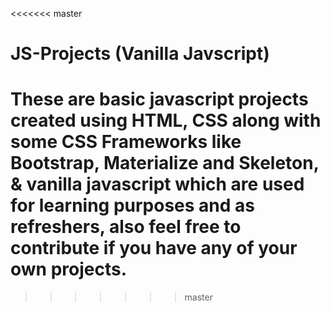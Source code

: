 <<<<<<< master
# JS-Projects (Vanilla Javscript)

These are basic javascript projects created using HTML, CSS along with some CSS Frameworks like Bootstrap, Materialize and Skeleton, & vanilla javascript which are 
used for learning purposes and as refreshers, also feel free to contribute if you have any of your own projects.
=======

>>>>>>> master
